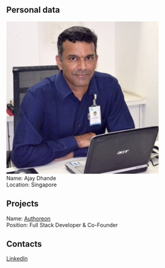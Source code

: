 ## Personal data
![ photo](../people/photo/ajay_dhande.jpg)  
Name: Ajay Dhande  
Location: Singapore  
## Projects 
Name: [Authoreon](../projects/authoreon.md)  
Position: Full Stack Developer & Co-Founder  
## Contacts
[LinkedIn](https://www.linkedin.com/in/ajay-dhande-062b12147/)  
 